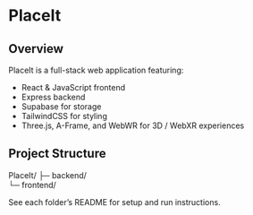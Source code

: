 # PlaceIt

## Overview
PlaceIt is a full-stack web application featuring:
- React & JavaScript frontend  
- Express backend  
- Supabase for storage  
- TailwindCSS for styling  
- Three.js, A-Frame, and WebWR for 3D / WebXR experiences  

## Project Structure
PlaceIt/
├─ backend/  
└─ frontend/  

See each folder’s README for setup and run instructions.
